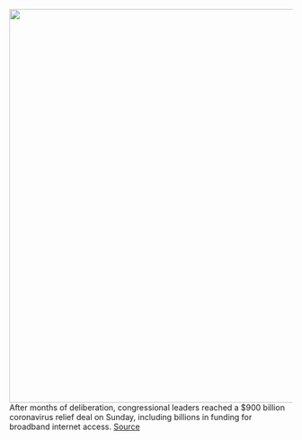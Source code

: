 <img src='https://cdn.vox-cdn.com/thumbor/IZo5fD4yXMSOF8tQORGMgCG7_Z0=/0x0:5540x3688/1200x800/filters:focal(2327x1401:3213x2287)/cdn.vox-cdn.com/uploads/chorus_image/image/68559943/1230159463.0.jpg' width='700px' /><br/>
After months of deliberation, congressional leaders reached a $900 billion coronavirus relief deal on Sunday, including billions in funding for broadband internet access.
<a href='https://www.theverge.com/2020/12/21/22193133/us-coronavirus-covid-relief-stimulus-package-broadband-huawei-zte'> Source <a/>